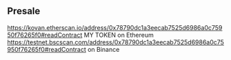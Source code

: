 ## Presale 
https://kovan.etherscan.io/address/0x78790dc1a3eecab7525d6986a0c75950f76265f0#readContract MY TOKEN on Ethereum
https://testnet.bscscan.com/address/0x78790dc1a3eecab7525d6986a0c75950f76265f0#readContract on Binance
